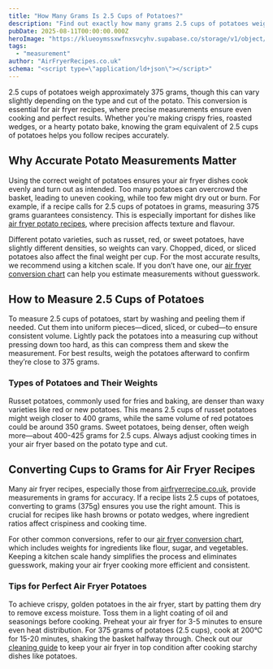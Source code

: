 ```yaml
---
title: "How Many Grams Is 2.5 Cups of Potatoes?"
description: "Find out exactly how many grams 2.5 cups of potatoes weigh for perfect air fryer recipes every time. Get precise conversions now!"
pubDate: 2025-08-11T00:00:00.000Z
heroImage: "https://klueoymssxwfnxsvcyhv.supabase.co/storage/v1/object/public/md/how-many-grams-is-2-5-cups-of-potatoes-5b9b6f3e.webp"
tags:
  - "measurement"
author: "AirFryerRecipes.co.uk"
schema: "<script type=\"application/ld+json\"></script>"
---
```


<p>2.5 cups of potatoes weigh approximately 375 grams, though this can vary slightly depending on the type and cut of the potato. This conversion is essential for air fryer recipes, where precise measurements ensure even cooking and perfect results. Whether you're making crispy fries, roasted wedges, or a hearty potato bake, knowing the gram equivalent of 2.5 cups of potatoes helps you follow recipes accurately.</p>

<h2>Why Accurate Potato Measurements Matter</h2>
<p>Using the correct weight of potatoes ensures your air fryer dishes cook evenly and turn out as intended. Too many potatoes can overcrowd the basket, leading to uneven cooking, while too few might dry out or burn. For example, if a recipe calls for 2.5 cups of potatoes in grams, measuring 375 grams guarantees consistency. This is especially important for dishes like <a href=https://www.airfryerrecipe.co.uk/recipe-category/potatoes>air fryer potato recipes</a>, where precision affects texture and flavour.</p>

<p>Different potato varieties, such as russet, red, or sweet potatoes, have slightly different densities, so weights can vary. Chopped, diced, or sliced potatoes also affect the final weight per cup. For the most accurate results, we recommend using a kitchen scale. If you don’t have one, our <a href=https://www.airfryerrecipe.co.uk/air-fryer-conversion-chart>air fryer conversion chart</a> can help you estimate measurements without guesswork.</p>

<h2>How to Measure 2.5 Cups of Potatoes</h2>
<p>To measure 2.5 cups of potatoes, start by washing and peeling them if needed. Cut them into uniform pieces—diced, sliced, or cubed—to ensure consistent volume. Lightly pack the potatoes into a measuring cup without pressing down too hard, as this can compress them and skew the measurement. For best results, weigh the potatoes afterward to confirm they’re close to 375 grams.</p>

<h3>Types of Potatoes and Their Weights</h3>
<p>Russet potatoes, commonly used for fries and baking, are denser than waxy varieties like red or new potatoes. This means 2.5 cups of russet potatoes might weigh closer to 400 grams, while the same volume of red potatoes could be around 350 grams. Sweet potatoes, being denser, often weigh more—about 400-425 grams for 2.5 cups. Always adjust cooking times in your air fryer based on the potato type and cut.</p>

<h2>Converting Cups to Grams for Air Fryer Recipes</h2>
<p>Many air fryer recipes, especially those from <a href=https://www.airfryerrecipe.co.uk/recipes>airfryerrecipe.co.uk</a>, provide measurements in grams for accuracy. If a recipe lists 2.5 cups of potatoes, converting to grams (375g) ensures you use the right amount. This is crucial for recipes like hash browns or potato wedges, where ingredient ratios affect crispiness and cooking time.</p>

<p>For other common conversions, refer to our <a href=https://www.airfryerrecipe.co.uk/air-fryer-conversion-chart>air fryer conversion chart</a>, which includes weights for ingredients like flour, sugar, and vegetables. Keeping a kitchen scale handy simplifies the process and eliminates guesswork, making your air fryer cooking more efficient and consistent.</p>

<h3>Tips for Perfect Air Fryer Potatoes</h3>
<p>To achieve crispy, golden potatoes in the air fryer, start by patting them dry to remove excess moisture. Toss them in a light coating of oil and seasonings before cooking. Preheat your air fryer for 3-5 minutes to ensure even heat distribution. For 375 grams of potatoes (2.5 cups), cook at 200°C for 15-20 minutes, shaking the basket halfway through. Check out our <a href=https://www.airfryerrecipe.co.uk/air-fryer-cleaner>cleaning guide</a> to keep your air fryer in top condition after cooking starchy dishes like potatoes.</p>